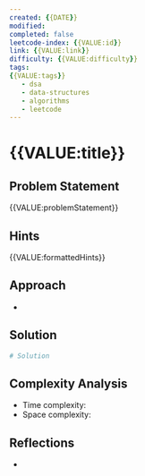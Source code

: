 ```yaml
---
created: {{DATE}}
modified: 
completed: false
leetcode-index: {{VALUE:id}} 
link: {{VALUE:link}}
difficulty: {{VALUE:difficulty}} 
tags:
{{VALUE:tags}} 
   - dsa
   - data-structures
   - algorithms
   - leetcode
---
```

# {{VALUE:title}}

## Problem Statement
{{VALUE:problemStatement}}
## Hints
{{VALUE:formattedHints}}
## Approach

- 
## Solution

```python
# Solution
```

## Complexity Analysis

- Time complexity: 
- Space complexity: 

## Reflections
- 